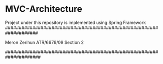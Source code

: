 # MVC-Architecture
Project under this repository is implemented using Spring Framework
####################################################################

Meron Zerihun
ATR/6676/09
Section 2

#####################################################################
